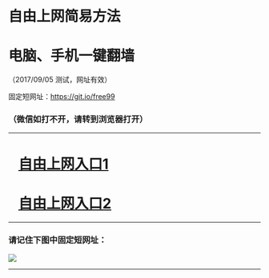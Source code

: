 ﻿# 自由上网简易方法

# 电脑、手机一键翻墙

（2017/09/05 测试，网址有效）

固定短网址：https://git.io/free99

### （微信如打不开，请转到浏览器打开）


***





# &nbsp;&nbsp; <a href="http://ft351730693.fwq-tz1001.xyz/fwqtz01.html?t=090500130719 " target="_blank">自由上网入口1</a>
# &nbsp;&nbsp; <a href="http://ft113708896.fwq-tz1002.xyz/fwqtz02.html?t=090500115818 " target="_blank">自由上网入口2</a>
***

### 请记住下图中固定短网址：

<img src="https://s3-us-west-2.amazonaws.com/fwq-1001/yjfq-20170905okok.png" /> 


***

